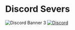 # Discord Severs
<img src="https://discordapp.com/api/guilds/1005974143575019672/widget.png?style=banner3" alt="Discord Banner 3"/>



  <a href="https://discord.gg/ParSSqQ6ue">
   <img alt="Discord" src="https://img.shields.io/discord/1005974143575019672?label=Discord%20severs">
